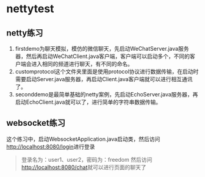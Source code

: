 # nettytest

## netty练习
1. firstdemo为聊天模拟，模仿的微信聊天，先启动WeChatServer.java服务器，然后再启动WeChatClient.java客户端，客户端可以启动多个，不同的客户端会进入相同的频道进行聊天，有不同的命名。
2. customprotocol这个文件夹里面是使用protocol协议进行数据传输，在启动时需要启动Server.java服务器，再启动Client.java客户端就可以进行相互通讯了。
3. seconddemo是最简单基础的netty案例，先启动EchoServer.java服务器，再启动EchoClient.java就可以了，进行简单的字符串数据传输。

## websocket练习
这个练习中，启动WebsocketApplication.java启动类，然后访问[http://localhost:8080/login](http://localhost:8080/login)进行登录
> 登录名为：user1、user2，密码为：freedom
然后访问[http://localhost:8080/chat](http://localhost:8080/chat)就可以进行页面的聊天了

